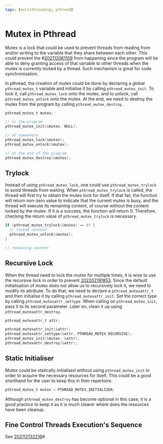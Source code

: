```yaml
---
tags: [multithreading, pthread]
---
```


# Mutex in Pthread

Mutex is a lock that could be used to prevent threads from reading from and/or
writing to the variable that they share between each other. This could prevent
the #[202112061109](202112061109.md) from happening since the program will be able to deny
granting access of that variable to other threads when the mutex is currently
locked by a thread. Such mechanism is great for code synchronisation.

In pthread, the creation of mutex could be done by declaring a global
`pthread_mutex_t` variable and initialise it by calling `pthread_mutex_init`. To
lock it, call `pthread_mutex_lock` onto the mutex, and to unlock, call
`pthread_mutex_unlock` onto the mutex. At the end, we need to destroy the mutex
from the program by calling `pthread_mutex_destroy`.

```c
pthread_mutex_t mutex;

// in the program
pthread_mutex_init(&mutex, NULL);

// at somewhere
pthread_mutex_lock(&mutex);
pthread_mutex_unlock(&mutex);

// at the end of the program
pthread_mutex_destroy(&mutex);
```

## Trylock

Instead of using `pthread_mutex_lock`, one could use `pthread_mutex_trylock` to
avoid threads from waiting. When `pthread_mutex_trylock` is called, the thread
will first try to obtain the mutex lock for itself. If that fail, the function
will return non-zero value to indicate that the current mutex is busy, and the
thread will execute its remaining content, of course without the content locked
by the mutex. If it is a success, the function will return 0. Therefore,
checking the return value of `pthread_mutex_trylock` is necessary.

```c
if (pthread_mutex_trylock(&mutex) == 0) {
  // locked content
  pthread_mutex_unlock(&mutex);
}

// remaining content
```

## Recursive Lock

When the thread need to lock the mutex for multiple times, it is wise to use the
recursive lock in order to prevent [202202191853](202202191853.md). Since the default
initialisation of mutex does not allow us to recursively lock it, we need to
modify its attribute. To do that, we need to declare a `pthread_mutexattr_t` and
then initialise it by calling `pthread_mutexattr_init`. Set the correct type by
calling `pthread_mutexattr_settype`. When calling on `pthread_mutex_init`, pass
it to its second parameter. Later on, clean it up using
`pthread_mutexattr_destroy`.

```c
pthread_mutexattr_t attr;

pthread_mutexattr_init(&attr);
pthread_mutexattr_settype(&attr, PTHREAD_MUTEX_RECURSIVE);
pthread_mutex_init(&mutex, &attr);
pthread_mutexattr_destroy(&attr);
```

## Static Initialiser

Mutex could be statically initialised without using `pthread_mutex_init` in
order to acquire the necessary resources for itself. This could be a good
shorthand for the user to keep this in their repertoire.

```c
pthread_mutex_t mutex = PTHREAD_MUTEX_INITIALIZER;
```

Although `pthread_mutex_destroy` has become optional in this case, it is a good
practice to keep it as it is much clearer where does the resources have been
cleanup.

## Fine Control Threads Execution's Sequence

See [202112132216](202112132216.md)#
